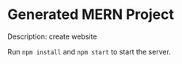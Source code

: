 # Generated MERN Project

Description: create website

Run `npm install` and `npm start` to start the server.